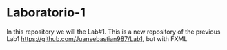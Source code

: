 # Laboratorio-1
In this repository we will the Lab#1.
This is a new repository of the previous Lab1 https://github.com/Juansebastian987/Lab1, but with FXML
